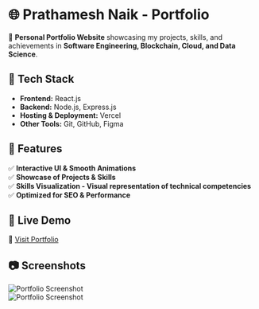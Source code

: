# 🌐 Prathamesh Naik - Portfolio  

🚀 **Personal Portfolio Website** showcasing my projects, skills, and achievements in **Software Engineering, Blockchain, Cloud, and Data Science**.  

## 🔧 Tech Stack  
- **Frontend:** React.js 
- **Backend:** Node.js, Express.js  
- **Hosting & Deployment:** Vercel
- **Other Tools:** Git, GitHub, Figma  

## 📌 Features  
✅ **Interactive UI & Smooth Animations**  
✅ **Showcase of Projects & Skills**  
✅ **Skills Visualization - Visual representation of technical competencies**  
✅ **Optimized for SEO & Performance**  

## 🚀 Live Demo  
🔗 [Visit Portfolio](https://portfolio-prathamesh-naik.vercel.app/)  

## 📷 Screenshots  
![Portfolio Screenshot](https://firebasestorage.googleapis.com/v0/b/health-ledger-615b5.appspot.com/o/temp_documents%2FScreenshot%202025-03-12%20at%2012.39.00%E2%80%AFPM.png?alt=media&token=74a94708-1b4d-40a0-89bb-50a81714cf66)  
![Portfolio Screenshot](https://firebasestorage.googleapis.com/v0/b/health-ledger-615b5.appspot.com/o/temp_documents%2FScreenshot%202025-03-12%20at%2012.39.11%E2%80%AFPM.png?alt=media&token=7ce80d2f-da1d-4954-a07d-4cd84f1c8a77)

